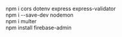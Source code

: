 npm i cors dotenv express express-validator <br>
npm i --save-dev nodemon <br>
npm i multer <br>
npm install firebase-admin <br>